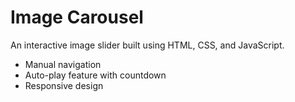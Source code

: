 # Image Carousel

An interactive image slider built using HTML, CSS, and JavaScript.
- Manual navigation
- Auto-play feature with countdown
- Responsive design

